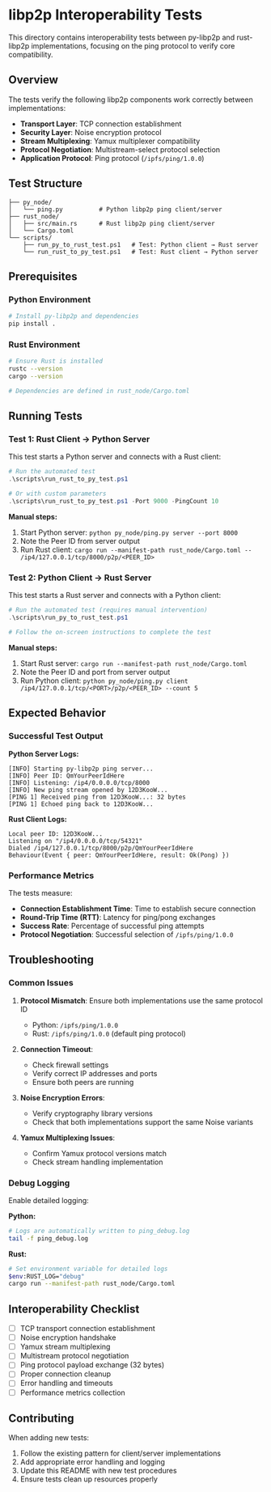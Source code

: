 # libp2p Interoperability Tests

This directory contains interoperability tests between py-libp2p and rust-libp2p implementations, focusing on the ping protocol to verify core compatibility.

## Overview

The tests verify the following libp2p components work correctly between implementations:

- **Transport Layer**: TCP connection establishment
- **Security Layer**: Noise encryption protocol
- **Stream Multiplexing**: Yamux multiplexer compatibility  
- **Protocol Negotiation**: Multistream-select protocol selection
- **Application Protocol**: Ping protocol (`/ipfs/ping/1.0.0`)

## Test Structure

```
├── py_node/
│   └── ping.py          # Python libp2p ping client/server
├── rust_node/
│   ├── src/main.rs      # Rust libp2p ping client/server
│   └── Cargo.toml
└── scripts/
    ├── run_py_to_rust_test.ps1   # Test: Python client → Rust server
    └── run_rust_to_py_test.ps1   # Test: Rust client → Python server
```

## Prerequisites

### Python Environment
```bash
# Install py-libp2p and dependencies
pip install .
```

### Rust Environment
```bash
# Ensure Rust is installed
rustc --version
cargo --version

# Dependencies are defined in rust_node/Cargo.toml
```

## Running Tests

### Test 1: Rust Client → Python Server

This test starts a Python server and connects with a Rust client:

```powershell
# Run the automated test
.\scripts\run_rust_to_py_test.ps1

# Or with custom parameters
.\scripts\run_rust_to_py_test.ps1 -Port 9000 -PingCount 10
```

**Manual steps:**
1. Start Python server: `python py_node/ping.py server --port 8000`
2. Note the Peer ID from server output
3. Run Rust client: `cargo run --manifest-path rust_node/Cargo.toml -- /ip4/127.0.0.1/tcp/8000/p2p/<PEER_ID>`

### Test 2: Python Client → Rust Server

This test starts a Rust server and connects with a Python client:

```powershell
# Run the automated test (requires manual intervention)
.\scripts\run_py_to_rust_test.ps1

# Follow the on-screen instructions to complete the test
```

**Manual steps:**
1. Start Rust server: `cargo run --manifest-path rust_node/Cargo.toml`
2. Note the Peer ID and port from server output
3. Run Python client: `python py_node/ping.py client /ip4/127.0.0.1/tcp/<PORT>/p2p/<PEER_ID> --count 5`

## Expected Behavior

### Successful Test Output

**Python Server Logs:**
```
[INFO] Starting py-libp2p ping server...
[INFO] Peer ID: QmYourPeerIdHere
[INFO] Listening: /ip4/0.0.0.0/tcp/8000
[INFO] New ping stream opened by 12D3KooW...
[PING 1] Received ping from 12D3KooW...: 32 bytes
[PING 1] Echoed ping back to 12D3KooW...
```

**Rust Client Logs:**
```
Local peer ID: 12D3KooW...
Listening on "/ip4/0.0.0.0/tcp/54321"
Dialed /ip4/127.0.0.1/tcp/8000/p2p/QmYourPeerIdHere
Behaviour(Event { peer: QmYourPeerIdHere, result: Ok(Pong) })
```

### Performance Metrics

The tests measure:
- **Connection Establishment Time**: Time to establish secure connection
- **Round-Trip Time (RTT)**: Latency for ping/pong exchanges
- **Success Rate**: Percentage of successful ping attempts
- **Protocol Negotiation**: Successful selection of `/ipfs/ping/1.0.0`

## Troubleshooting

### Common Issues

1. **Protocol Mismatch**: Ensure both implementations use the same protocol ID
   - Python: `/ipfs/ping/1.0.0`
   - Rust: `/ipfs/ping/1.0.0` (default ping protocol)

2. **Connection Timeout**: 
   - Check firewall settings
   - Verify correct IP addresses and ports
   - Ensure both peers are running

3. **Noise Encryption Errors**:
   - Verify cryptography library versions
   - Check that both implementations support the same Noise variants

4. **Yamux Multiplexing Issues**:
   - Confirm Yamux protocol versions match
   - Check stream handling implementation

### Debug Logging

Enable detailed logging:

**Python:**
```bash
# Logs are automatically written to ping_debug.log
tail -f ping_debug.log
```

**Rust:**
```bash
# Set environment variable for detailed logs
$env:RUST_LOG="debug"
cargo run --manifest-path rust_node/Cargo.toml
```

## Interoperability Checklist

- [ ] TCP transport connection establishment
- [ ] Noise encryption handshake
- [ ] Yamux stream multiplexing
- [ ] Multistream protocol negotiation
- [ ] Ping protocol payload exchange (32 bytes)
- [ ] Proper connection cleanup
- [ ] Error handling and timeouts
- [ ] Performance metrics collection

## Contributing

When adding new tests:

1. Follow the existing pattern for client/server implementations
2. Add appropriate error handling and logging
3. Update this README with new test procedures
4. Ensure tests clean up resources properly
